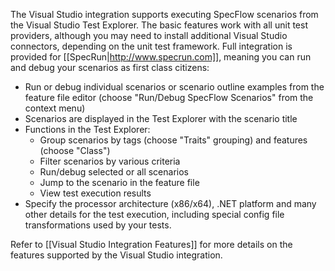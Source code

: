 The Visual Studio integration supports executing SpecFlow scenarios from the Visual Studio Test Explorer. The basic features work with all unit test providers, although you may need to install additional Visual Studio connectors, depending on the unit test framework. Full integration is provided for [[SpecRun|http://www.specrun.com]], meaning you can run and debug your scenarios as first class citizens:

* Run or debug individual scenarios or scenario outline examples from the feature file editor (choose "Run/Debug SpecFlow Scenarios" from the context menu)
* Scenarios are displayed in the Test Explorer with the scenario title
* Functions in the Test Explorer: 
  * Group scenarios by tags (choose "Traits" grouping) and features (choose "Class")
  * Filter scenarios by various criteria
  * Run/debug selected or all scenarios
  * Jump to the scenario in the feature file
  * View test execution results
* Specify the processor architecture (x86/x64), .NET platform and many other details for the test execution, including special config file transformations used by your tests.

Refer to [[Visual Studio Integration Features]] for more details on the features supported by the Visual Studio integration.